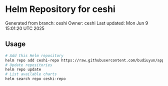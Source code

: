 # Helm Repository for ceshi
Generated from branch: ceshi
Owner: ceshi
Last updated: Mon Jun  9 15:01:20 UTC 2025

## Usage
```bash
# Add this Helm repository
helm repo add ceshi-repo https://raw.githubusercontent.com/budiuyun/appStore/helm-ceshi/
# Update repositories
helm repo update
# List available charts
helm search repo ceshi-repo
```
